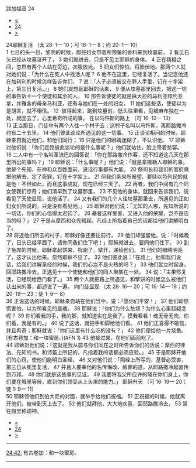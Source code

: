 ﻿





 路加福音 24




* [<](bible/LUK23.md)
* [24](bible/LUK.md)
* [>](bible/JHN01.md)



 
24耶稣复活 （太
28·
1—
10；可
16·
1—
8；约
20·
1—
10）  
1 七日的头一日，黎明的时候，那些妇女带着所预备的香料来到坟墓前， 
2 看见石头已经从坟墓滚开了， 
3 她们就进去，只是不见主耶稣的身体。 
4 正在猜疑之间，忽然有两个人站在旁边，衣服放光。 
5 妇女们惊怕，将脸伏地。那两个人就对她们说：「为什么在死人中找活人呢？ 
6 他不在这里，已经复活了。当记念他还在加利利的时候怎样告诉你们， 
7 说：『人子必须被交在罪人手里，钉在十字架上，第三日复活。』」 
8 她们就想起耶稣的话来， 
9 便从坟墓那里回去，把这一切的事告诉十一个使徒和其余的人。 
10 那告诉使徒的就是抹大拉的马利亚和约亚拿，并雅各的母亲马利亚，还有与她们在一处的妇女。 
11 她们这些话，使徒以为是胡言，就不相信。 
12  彼得起来，跑到坟墓前，低头往里看，见细麻布独在一处，就回去了，心里希奇所成的事。 在以马忤斯的路上 （可
16·
12—
13）  
13 正当那日，门徒中有两个人往一个村子去；这村子名叫以马忤斯，离耶路撒冷约有二十五里。 
14 他们彼此谈论所遇见的这一切事。 
15 正谈论相问的时候，耶稣亲自就近他们，和他们同行； 
16 只是他们的眼睛迷糊了，不认识他。 
17 耶稣对他们说：「你们走路彼此谈论的是什么事呢？」他们就站住，脸上带着愁容。 
18 二人中有一个名叫革流巴的回答说：「你在耶路撒冷作客，还不知道这几天在那里所出的事吗？」 
19 耶稣说：「什么事呢？」他们说：「就是拿撒勒人耶稣的事。他是个先知，在神和众百姓面前，说话行事都有大能。 
20 祭司长和我们的官府竟把他解去，定了死罪，钉在十字架上。 
21 但我们素来所盼望、要赎以色列民的就是他！不但如此，而且这事成就，现在已经三天了。 
22 再者，我们中间有几个妇女使我们惊奇；她们清早到了坟墓那里， 
23 不见他的身体，就回来告诉我们，说看见了天使显现，说他活了。 
24 又有我们的几个人往坟墓那里去，所遇见的正如妇女们所说的，只是没有看见他。」 
25 耶稣对他们说：「无知的人哪，先知所说的一切话，你们的心信得太迟钝了。 
26 基督这样受害，又进入他的荣耀，岂不是应当的吗？」 
27 于是从摩西和众先知起，凡经上所指着自己的话都给他们讲解明白了。  
28 将近他们所去的村子，耶稣好像还要往前行， 
29 他们却强留他，说：「时候晚了，日头已经平西了，请你同我们住下吧！」耶稣就进去，要同他们住下。 
30 到了坐席的时候，耶稣拿起饼来，祝谢了，擘开，递给他们。 
31 他们的眼睛明亮了，这才认出他来。忽然耶稣不见了。 
32 他们彼此说：「在路上，他和我们说话，给我们讲解圣经的时候，我们的心岂不是火热的吗？」 
33 他们就立时起身，回耶路撒冷去，正遇见十一个使徒和他们的同人聚集在一处， 
34 说：「主果然复活，已经现给西门看了。」 
35 两个人就把路上所遇见，和擘饼的时候怎么被他们认出来的事，都述说了一遍。 向门徒显现 （太
28·
16—
20；可
16·
14—
18；约
20·
19—
23；徒
1·
6—
8）  
36 正说这话的时候，耶稣亲自站在他们当中，说：「愿你们平安！」 
37 他们却惊慌害怕，以为所看见的是魂。 
38 耶稣说：「你们为什么愁烦？为什么心里起疑念呢？ 
39 你们看我的手，我的脚，就知道实在是我了。摸我看看！魂无骨无肉，你们看，我是有的。」 
40 说了这话，就把手和脚给他们看。 
41 他们正喜得不敢信，并且希奇；耶稣就说：「你们这里有什么吃的没有？」 
42 他们便给他一片烧鱼。[有古卷加：和一块蜜房。](#FN
1) 
43 他接过来，在他们面前吃了。  
44 耶稣对他们说：「这就是我从前与你们同在之时所告诉你们的话说：摩西的律法、先知的书，和诗篇上所记的，凡指着我的话都必须应验。」 
45 于是耶稣开他们的心窍，使他们能明白圣经， 
46 又对他们说：「照经上所写的，基督必受害，第三日从死里复活， 
47 并且人要奉他的名传悔改、赦罪的道，从耶路撒冷起直传到万邦。 
48 你们就是这些事的见证。 
49 我要将我父所应许的降在你们身上，你们要在城里等候，直到你们领受从上头来的能力。」 耶稣升天 （可
16·
19—
20；徒
1·
9—
11）  
50 耶稣领他们到伯大尼的对面，就举手给他们祝福。 
51 正祝福的时候，他就离开他们，被带到天上去了。 
52 他们就拜他，大大地欢喜，回耶路撒冷去， 
53 常在殿里称颂神。 
* [<](bible/LUK23.md)
* [24](bible/LUK.md)
* [>](bible/JHN01.md)





---


[24:42:](#V42)
有古卷加：和一块蜜房。




---









